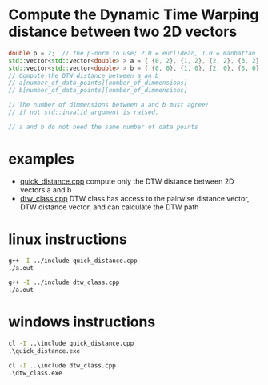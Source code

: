 # Compute the Dynamic Time Warping distance between two 2D vectors
```c++
double p = 2;  // the p-norm to use; 2.0 = euclidean, 1.0 = manhattan
std::vector<std::vector<double> > a = { {0, 2}, {1, 2}, {2, 2}, {3, 2}, {4, 2} };
std::vector<std::vector<double> > b = { {0, 0}, {1, 0}, {2, 0}, {3, 0}, {4, 0} };
// Compute the DTW distance between a an b
// a[number_of_data_points][number_of_dimmensions]
// b[number_of_data_points][number_of_dimmensions]

// The number of dimmensions between a and b must agree!
// if not std::invalid_argument is raised.

// a and b do not need the same number of data points
```

# examples

- [quick_distance.cpp](https://github.com/cjekel/DTW_cpp/blob/master/examples/quick_distance.cpp) compute only the DTW distance between 2D vectors a and b
- [dtw_class.cpp](https://github.com/cjekel/DTW_cpp/blob/master/examples/dtw_class.cpp) DTW class has access to the pairwise distance vector, DTW distance vector, and can calculate the DTW path

# linux instructions

```bash
g++ -I ../include quick_distance.cpp
./a.out
```

```bash
g++ -I ../include dtw_class.cpp
./a.out
```

# windows instructions

```bat
cl -I ..\include quick_distance.cpp
.\quick_distance.exe
```

```bat
cl -I ..\include dtw_class.cpp
.\dtw_class.exe
```